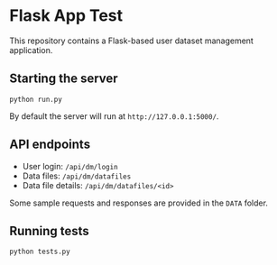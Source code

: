 # Flask App Test

This repository contains a Flask-based user dataset management application.

## Starting the server
`python run.py`

By default the server will run at `http://127.0.0.1:5000/`.

## API endpoints
* User login: `/api/dm/login`
* Data files: `/api/dm/datafiles`
* Data file details: `/api/dm/datafiles/<id>`

Some sample requests and responses are provided in the `DATA` folder.

## Running tests
`python tests.py`
